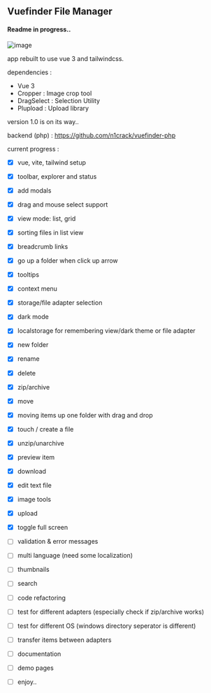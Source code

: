 ## Vuefinder File Manager

#### Readme in progress..


![image](https://user-images.githubusercontent.com/712404/188312668-81882b14-7dcf-4144-b7bc-d3ca6a49b15c.png)

app rebuilt to use vue 3 and tailwindcss.

dependencies :
 - Vue 3
 - Cropper  : Image crop tool
 - DragSelect : Selection Utility
 - Plupload : Upload library


version 1.0 is on its way..

backend (php) : https://github.com/n1crack/vuefinder-php

current progress :

- [x] vue, vite, tailwind setup
- [x] toolbar, explorer and status
- [x] add modals
- [x] drag and mouse select support
- [x] view mode: list, grid
- [x] sorting files in list view
- [x] breadcrumb links
- [x] go up a folder when click up arrow
- [x] tooltips
- [x] context menu
- [x] storage/file adapter selection
- [x] dark mode
- [x] localstorage for remembering view/dark theme or file adapter
- [x] new folder
- [x] rename
- [x] delete
- [x] zip/archive
- [x] move
- [x] moving items up one folder with drag and drop
- [x] touch / create a file
- [x] unzip/unarchive
- [x] preview item
- [x] download
- [x] edit text file
- [x] image tools
- [x] upload
- [x] toggle full screen
- [ ] validation & error messages
- [ ] multi language (need some localization)
- [ ] thumbnails
- [ ] search
- [ ] code refactoring
- [ ] test for different adapters (especially check if zip/archive works)
- [ ] test for different OS (windows directory seperator is different)
- [ ] transfer items between adapters
- [ ] documentation
- [ ] demo pages
- [ ] enjoy..

